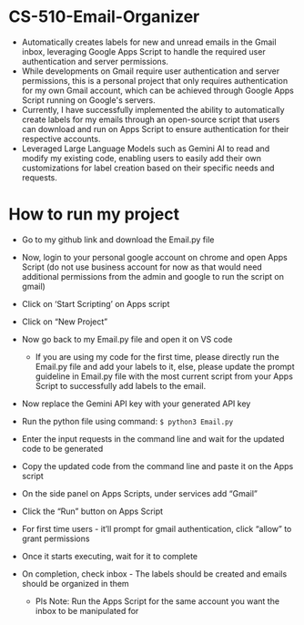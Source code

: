 # CS-510-Email-Organizer
* Automatically creates labels for new and unread emails in the Gmail inbox, leveraging Google Apps Script to handle the required user authentication and server permissions.
* While developments on Gmail require user authentication and server permissions, this is a personal project that only requires authentication for my own Gmail account, which can be achieved through Google Apps Script running on Google's servers.
* Currently, I have successfully implemented the ability to automatically create labels for my emails through an open-source script that users can download and run on Apps Script to ensure authentication for their respective accounts.
* Leveraged Large Language Models such as Gemini AI to read and modify my existing code, enabling users to easily add their own customizations for label creation based on their specific needs and requests.

# How to run my project 
* Go to my github link and download the Email.py file
* Now, login to your personal google account on chrome and open Apps Script (do not use business account for now as that would need additional permissions from the admin and google to run the script on gmail)
* Click on ‘Start Scripting’ on Apps script
* Click on “New Project”
* Now go back to my Email.py file and open it on VS code
  
  - If you are using my code for the first time, please directly run the Email.py file and add your labels to it, else, please update the prompt guideline in Email.py file with the most current script from your Apps Script to successfully add labels to the email.
    
* Now replace the Gemini API key with your generated API key 
* Run the python file using command: ``` $ python3 Email.py   ```
* Enter the input requests in the command line and wait for the updated code to be generated
* Copy the updated code from the command line and paste it on the Apps script
* On the side panel on Apps Scripts, under services add “Gmail”
* Click the “Run” button on Apps Script
* For first time users - it’ll prompt for gmail authentication, click “allow” to grant permissions
* Once it starts executing, wait for it to complete 
* On completion, check inbox - The labels should be created and emails should be organized in them
  -  Pls Note: Run the Apps Script for the same account you want the inbox to be manipulated  for 
